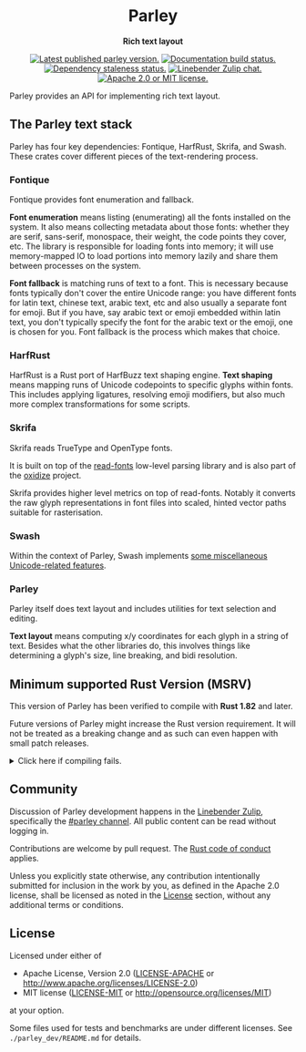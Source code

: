 <div align="center">

# Parley

**Rich text layout**

[![Latest published parley version.](https://img.shields.io/crates/v/parley.svg)](https://crates.io/crates/parley)
[![Documentation build status.](https://img.shields.io/docsrs/parley.svg)](https://docs.rs/parley)
[![Dependency staleness status.](https://deps.rs/crate/parley/latest/status.svg)](https://deps.rs/crate/parley)
[![Linebender Zulip chat.](https://img.shields.io/badge/Linebender-%23parley-blue?logo=Zulip)](https://xi.zulipchat.com/#narrow/channel/205635-parley)
[![Apache 2.0 or MIT license.](https://img.shields.io/badge/license-Apache--2.0_OR_MIT-blue.svg)](#license)

</div>

Parley provides an API for implementing rich text layout.

## The Parley text stack

Parley has four key dependencies: Fontique, HarfRust, Skrifa, and Swash. These crates cover different pieces of the text-rendering process.

### Fontique

Fontique provides font enumeration and fallback.

**Font enumeration** means listing (enumerating) all the fonts installed on the system.
It also means collecting metadata about those fonts: whether they are serif, sans-serif, monospace, their weight, the code points they cover, etc.
The library is responsible for loading fonts into memory; it will use memory-mapped IO to load portions into memory lazily and share them between processes on the system.

**Font fallback** is matching runs of text to a font.
This is necessary because fonts typically don't cover the entire Unicode range: you have different fonts for latin text, chinese text, arabic text, etc and also usually a separate font for emoji.
But if you have, say arabic text or emoji embedded within latin text, you don't typically specify the font for the arabic text or the emoji, one is chosen for you.
Font fallback is the process which makes that choice.

### HarfRust

HarfRust is a Rust port of HarfBuzz text shaping engine. **Text shaping** means mapping runs of Unicode codepoints to specific glyphs within fonts.
This includes applying ligatures, resolving emoji modifiers, but also much more complex transformations for some scripts.

### Skrifa

Skrifa reads TrueType and OpenType fonts.

It is built on top of the [read-fonts](https://github.com/googlefonts/fontations/tree/main/read-fonts) low-level parsing library and is also part of the [oxidize](https://github.com/googlefonts/oxidize) project.

Skrifa provides higher level metrics on top of read-fonts.
Notably it converts the raw glyph representations in font files into scaled, hinted vector paths suitable for rasterisation.

### Swash

Within the context of Parley, Swash implements [some miscellaneous Unicode-related features](https://github.com/dfrg/swash#text-analysis).

### Parley

Parley itself does text layout and includes utilities for text selection and editing.

**Text layout** means computing x/y coordinates for each glyph in a string of text.
Besides what the other libraries do, this involves things like determining a glyph's size, line breaking, and bidi resolution.

## Minimum supported Rust Version (MSRV)

This version of Parley has been verified to compile with **Rust 1.82** and later.

Future versions of Parley might increase the Rust version requirement.
It will not be treated as a breaking change and as such can even happen with small patch releases.

<details>
<summary>Click here if compiling fails.</summary>

As time has passed, some of Parley's dependencies could have released versions with a higher Rust requirement.
If you encounter a compilation issue due to a dependency and don't want to upgrade your Rust toolchain, then you could downgrade the dependency.

```sh
# Use the problematic dependency's name and version
cargo update -p package_name --precise 0.1.1
```
</details>

## Community

Discussion of Parley development happens in the [Linebender Zulip](https://xi.zulipchat.com/), specifically the [#parley channel](https://xi.zulipchat.com/#narrow/channel/205635-parley).
All public content can be read without logging in.

Contributions are welcome by pull request. The [Rust code of conduct] applies.

Unless you explicitly state otherwise, any contribution intentionally submitted for inclusion in the work by you, as defined in the Apache 2.0 license, shall be licensed as noted in the [License](#license) section, without any additional terms or conditions.

## License

Licensed under either of

- Apache License, Version 2.0 ([LICENSE-APACHE](LICENSE-APACHE) or <http://www.apache.org/licenses/LICENSE-2.0>)
- MIT license ([LICENSE-MIT](LICENSE-MIT) or <http://opensource.org/licenses/MIT>)

at your option.

Some files used for tests and benchmarks are under different licenses. See `./parley_dev/README.md` for details.


[Rust code of conduct]: https://www.rust-lang.org/policies/code-of-conduct
